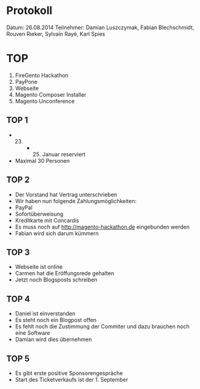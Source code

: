 Protokoll
=========

Datum: 26.08.2014
Teilnehmer: Damian Luszczymak, Fabian Blechschmidt, Rouven Rieker, Sylvain Rayé, Karl Spies

TOP
===

1. FireGento Hackathon
2. PayPone
3. Webseite
4. Magento Composer Installer
5. Magento Unconference

TOP 1
-----

- 23. - 25. Januar reserviert
- Maximal 30 Personen

TOP 2
-----
- Der Vorstand hat Vertrag unterschrieben
- Wir haben nun folgende Zahlungsmöglichkeiten:
 - PayPal
 - Sofortüberweisung
 - Kreditkarte mit Concardis
- Es muss noch auf http://magento-hackathon.de eingebunden werden
 - Fabian wird sich darum kümmern

TOP 3
-----
- Webseite ist online
- Carmen hat die Eröffungsrede gehalten
- Jetzt noch Blogsposts schreiben 

TOP 4
-----
- Daniel ist einverstanden
- Es steht noch ein Blogpost offen
- Es fehlt noch die Zustimmung der Commiter und dazu brauchen noch eine Software
 - Damian wird dies übernehmen

TOP 5
-----
- Es gibt erste positive Sponsorengespräche
- Start des Ticketverkaufs ist der 1. September 
